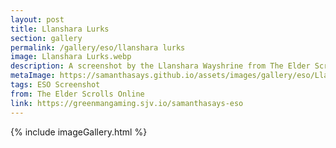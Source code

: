 ```yaml
---
layout: post
title: Llanshara Lurks
section: gallery
permalink: /gallery/eso/llanshara lurks
image: Llanshara Lurks.webp
description: A screenshot by the Llanshara Wayshrine from The Elder Scrolls Online, taken by Samantha Says.
metaImage: https://samanthasays.github.io/assets/images/gallery/eso/Llanshara Lurks.webp
tags: ESO Screenshot
from: The Elder Scrolls Online
link: https://greenmangaming.sjv.io/samanthasays-eso
---
```

{% include imageGallery.html %}